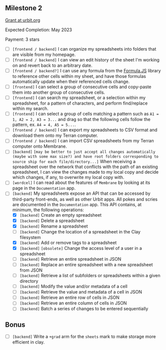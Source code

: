 ## Milestone 2

[Grant at urbit.org](https://urbit.org/grants/membrane)

Expected Completion: May 2023

Payment: 3 stars

- [ ] `[frontend / backend]` I can organize my spreadsheets into folders that are visible from my homepage.
- [ ] `[frontend / backend]` I can view an edit history of the sheet I'm working on and revert back to an arbitrary date.
- [ ] `[frontend / backend?]` I can use any formula from the [Formula.JS](https://formulajs.info/) library to reference other cells within my sheet, and have those formulas automatically update when their referenced cells change.
- [ ] `[frontend]` I can select a group of consecutive cells and copy-paste them into another group of consecutive cells.
- [ ] `[frontend]` I can search my spreadsheet, or a selection within my spreadsheet, for a pattern of characters, and perform find/replace within my search.
- [ ] `[frontend]` I can select a group of cells matching a pattern such as `A1 = 1, A2 = 2, A3 = 3...` and drag so that the following cells follow the pattern, ex. `A4 = 4, A5 = 5...`.
- [ ] `[frontend / backend]` I can export my spreadsheets to CSV format and download them onto my Terran computer.
- [ ] `[frontend / backend]` I can import CSV spreadsheets from my Terran computer onto Membrane.
- [ ] `[backend]` `[may be better to just accept all changes automatically (maybe with some max size?) and have root folders corresponding to source ship for each file/directory...]` When receiving a spreadsheet over the network that conflicts with the path of an existing spreadsheet, I can view the changes made to my local copy and decide which changes, if any, to overwrite my local copy with.
- [ ] `[wordcel]` I can read about the features of `Membrane` by looking at its page in the `Documentation` app.
- [ ] `[backend]` My spreadsheets expose an API that can be accessed by third-party front-ends, as well as other Urbit apps. All pokes and scries are documented in the `Documentation` app. This API contains, at minimum, the following operations:
  - [x] `[backend]` Create an empty spreadsheet
  - [x] `[backend]` Delete a spreadsheet
  - [x] `[backend]` Rename a spreadsheet
  - [ ] `[backend]` Change the location of a spreadsheet in the Clay filesystem
  - [x] `[backend]` Add or remove tags to a spreadsheet
  - [x] `[backend]` `[obsolete]` Change the access level of a user in a spreadsheet
  - [ ] `[backend]` Retrieve an entire spreadsheet in JSON
  - [ ] `[backend]` Replace an entire spreadsheet with a new spreadsheet from JSON
  - [ ] `[backend]` Retrieve a list of subfolders or spreadsheets within a given directory
  - [ ] `[backend]` Modify the value and/or metadata of a cell
  - [ ] `[backend]` Retrieve the value and metadata of a cell in JSON
  - [ ] `[backend]` Retrieve an entire row of cells in JSON
  - [ ] `[backend]` Retrieve an entire column of cells in JSON
  - [ ] `[backend]` Batch a series of changes to be entered sequentially

## Bonus
- [ ] `[backend]` Write a `+grad` arm for the `sheets` mark to make storage more efficient in clay.
